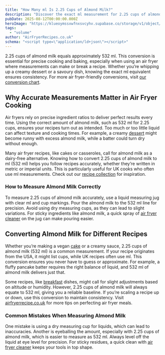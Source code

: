```yaml
---
title: "How Many ml Is 2.25 Cups of Almond Milk?"
description: "Discover the exact ml measurement for 2.25 cups of almond milk and simplify your cooking conversions with this easy guide."
pubDate: 2025-08-12T00:00:00.000Z
heroImage: "https://klueoymssxwfnxsvcyhv.supabase.co/storage/v1/object/public/md/how-many-ml-is-2-25-cups-of-almond-milk-19e36c61.webp"
tags:
  - "volume"
author: "AirFryerRecipes.co.uk"
schema: "<script type=\"application/ld+json\"></script>"
---
```


<p>2.25 cups of almond milk equals approximately 532 ml. This conversion is essential for precise cooking and baking, especially when using an air fryer where measurements can make or break a recipe. Whether you’re whipping up a creamy dessert or a savoury dish, knowing the exact ml equivalent ensures consistency. For more air fryer-friendly conversions, visit <a href=https://www.airfryerrecipe.co.uk/air-fryer-conversion-chart>our conversion chart</a>.</p>

<h2>Why Accurate Measurements Matter in Air Fryer Cooking</h2>  
<p>Air fryers rely on precise ingredient ratios to deliver perfect results every time. Using the correct amount of almond milk, such as 532 ml for 2.25 cups, ensures your recipes turn out as intended. Too much or too little liquid can affect texture and cooking times. For example, a creamy <a href=https://www.airfryerrecipe.co.uk/recipe-category/dessert>dessert</a> might become runny with excess almond milk, while a batter could turn dry without enough.</p>  

<p>Many air fryer recipes, like cakes or casseroles, call for almond milk as a dairy-free alternative. Knowing how to convert 2.25 cups of almond milk to ml (532 ml) helps you follow recipes accurately, whether they’re written in metric or imperial units. This is particularly useful for UK cooks who often use ml measurements. Check out our <a href=https://www.airfryerrecipe.co.uk/recipes>recipe collection</a> for inspiration.</p>  

<h3>How to Measure Almond Milk Correctly</h3>  
<p>To measure 2.25 cups of almond milk accurately, use a liquid measuring jug with clear ml and cup markings. Pour the almond milk to the 532 ml line for precision. Avoid using dry measuring cups, as they can lead to slight variations. For sticky ingredients like almond milk, a quick spray of <a href=https://www.airfryerrecipe.co.uk/air-fryer-cleaner>air fryer cleaner</a> on the jug can make pouring easier.</p>  

<h2>Converting Almond Milk for Different Recipes</h2>  
<p>Whether you’re making a vegan <a href=https://www.airfryerrecipe.co.uk/recipe-category/cakes>cake</a> or a creamy sauce, 2.25 cups of almond milk (532 ml) is a common measurement. If your recipe originates from the USA, it might list cups, while UK recipes often use ml. This conversion ensures you never have to guess or approximate. For example, a fluffy pancake batter requires the right balance of liquid, and 532 ml of almond milk delivers just that.</p>  

<p>Some recipes, like <a href=https://www.airfryerrecipe.co.uk/recipe-category/breakfast>breakfast</a> dishes, might call for slight adjustments based on altitude or humidity. However, 2.25 cups of almond milk will always equate to 532 ml, giving you a reliable baseline. If you’re scaling a recipe up or down, use this conversion to maintain consistency. Visit <a href=https://www.airfryerrecipe.co.uk>airfryerrecipe.co.uk</a> for more tips on perfecting air fryer meals.</p>  

<h3>Common Mistakes When Measuring Almond Milk</h3>  
<p>One mistake is using a dry measuring cup for liquids, which can lead to inaccuracies. Another is eyeballing the amount, especially with 2.25 cups of almond milk, which is easier to measure as 532 ml. Always level off the liquid at eye level for precision. For sticky residues, a quick clean with <a href=https://www.airfryerrecipe.co.uk/air-fryer-cleaner>air fryer cleaner</a> keeps your tools in top shape.</p>